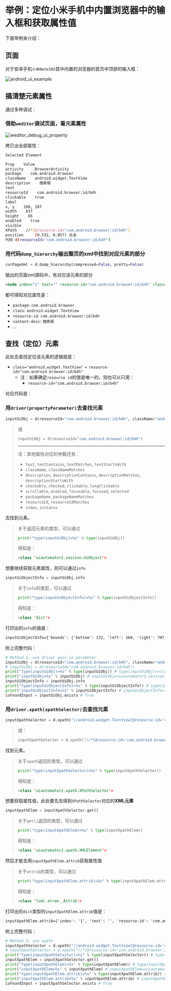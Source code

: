 
# 举例：定位小米手机中内置浏览器中的输入框和获取属性值

下面举例来介绍：


## 页面

对于安卓手机`小米Note10X`其中内置的浏览器的首页中顶部的输入框：

![android_ui_example](../../assets/img/android_ui_example.jpg)

## 搞清楚元素属性

通过多种调试：

### 借助`weditor`调试页面，看元素属性

![weditor_debug_ui_property](../../assets/img/weditor_debug_ui_property.jpg)

拷贝出全部属性：

```bash
Selected Element

Prop    Value
activity    .BrowserActivity
package    com.android.browser
className    android.widget.TextView
description    搜索框
text    
resourceId    com.android.browser:id/b4h
clickable    true
label    
x, y    160, 107
width    637
height    65
enabled    true
visible    
XPath    //*[@resource-id="com.android.browser:id/b4h"]
position     (0.532, 0.057) 点击
代码 d(resourceId="com.android.browser:id/b4h")
```

### 用代码`dump_hierarchy`输出整页的xml中找到对应元素的部分

```python
curPageXml = d.dump_hierarchy(compressed=False, pretty=False)
```

输出的页面xml源码中，有对应该元素的部分

```xml
<node index="1" text="" resource-id="com.android.browser:id/b4h" class="android.widget.TextView" package="com.android.browser" content-desc="搜索框" checkable="false" checked="false" clickable="true" enabled="true" focusable="false" focused="false" scrollable="false" long-clickable="false" password="false" selected="false" visible-to-user="true" bounds="[160,107][797,172]" />
```

都可得知对应属性是：

* `package`: `com.android.browser`
* `class`: `android.widget.TextView`
* `resource-id`: `com.android.browser:id/b4h`
* `content-desc`: `搜索框`
* ...

## 查找（定位）元素

此处去查找定位该元素的逻辑就是：

* `class="android.widget.TextView"` + `resource-id="com.android.browser:id/b4h"`
    * 注：如果确定`resource id`的值是唯一的，则也可以只用：
      * `resource-id="com.android.browser:id/b4h"`

对应代码是：

### 用`driver(propertyParameter)`去查找元素

```python
inputUiObj = d(resourceId="com.android.browser:id/b4h", className="android.widget.TextView")
```

> 或
> ```python
> inputUiObj = d(resourceId="com.android.browser:id/b4h")
> ```
> 
> ------
> 
> 注：其他属性对应的参数还有：
> * `text`, `textContains`, `textMatches`, `textStartsWith`
> * `className`, `classNameMatches`
> * `description`, `descriptionContains`, `descriptionMatches`, `descriptionStartsWith`
> * `checkable`, `checked`, `clickable`, `longClickable`
> * `scrollable`, `enabled`, `focusable`, `focused`, `selected`
> * `packageName`, `packageNameMatches`
> * `resourceId`, `resourceIdMatches`
> * `index`, `instance`

去找到元素。

> 关于返回元素的类型，可以通过
>    ```python
>    print("type(inputUiObj)=%s" % type(inputUiObj))
>    ```
> 得知是：
>    ```xml
>    <class 'uiautomator2.session.UiObject'>
>    ```

想要继续获取元素属性，则可以通过`info`

```python
inputUiObjectInfo = inputUiObj.info
```

> 关于`info`的类型，可以通过
>    ```python
>    print("type(inputUiObjectInfo)=%s" % type(inputUiObjectInfo))
>    ```
> 得知是：
>    ```xml
>    <class 'dict'>
>    ```

打印出的`info`的值是：

```xml
inputUiObjectInfo={'bounds': {'bottom': 172, 'left': 160, 'right': 797, 'top': 107}, 'childCount': 0, 'className': 'android.widget.TextView', 'contentDescription': '搜索框', 'packageName': 'com.android.browser', 'resourceName': 'com.android.browser:id/b4h', 'text': '', 'visibleBounds': {'bottom': 172, 'left': 160, 'right': 797, 'top': 107}, 'checkable': False, 'checked': False, 'clickable': True, 'enabled': True, 'focusable': False, 'focused': False, 'longClickable': False, 'scrollable': False, 'selected': False}
```

附上完整代码：

```python
# Method 1: use driver pass in parameter
inputUiObj = d(resourceId="com.android.browser:id/b4h", className="android.widget.TextView")
# inputUiObj = d(resourceId="com.android.browser:id/b4h")
print("type(inputUiObj)=%s" % type(inputUiObj)) # type(inputUiObj)=<class 'uiautomator2.session.UiObject'>
print("inputUiObj=%s" % inputUiObj) # inputUiObj=<uiautomator2.session.UiObject object at 0x10a0bea00>
inputUiObjectInfo = inputUiObj.info
print("type(inputUiObjectInfo)=%s" % type(inputUiObjectInfo)) # type(inputUiObjectInfo)=<class 'dict'>
print("inputUiObjectInfo=%s" % inputUiObjectInfo) # inputUiObjectInfo={'bounds': {'bottom': 172, 'left': 160, 'right': 797, 'top': 107}, 'childCount': 0, 'className': 'android.widget.TextView', 'contentDescription': '搜索框', 'packageName': 'com.android.browser', 'resourceName': 'com.android.browser:id/b4h', 'text': '', 'visibleBounds': {'bottom': 172, 'left': 160, 'right': 797, 'top': 107}, 'checkable': False, 'checked': False, 'clickable': True, 'enabled': True, 'focusable': False, 'focused': False, 'longClickable': False, 'scrollable': False, 'selected': False}
isFoundInput = inputUiObj.exists # True
```

### 用`driver.xpath(xpathSelector)`去查找元素

```python
inputXpathSelector = d.xpath("//android.widget.TextView[@resource-id='com.android.browser:id/b4h']")
```

> 或：
> ```python
> inputXpathSelector = d.xpath("//*[@resource-id='com.android.browser:id/b4h']")
> ```

找到元素。

> 关于`xpath`返回的类型，可以通过
>    ```python
>    print("type(inputXpathSelector)=%s" % type(inputXpathSelector))
>    ```
> 得知是：
>    ```xml
>    <class 'uiautomator2.xpath.XPathSelector'>
>    ```

想要获取属性值，此处要先去得到`XPathSelector`对应的**XML元素**

```python
inputXpathElem = inputXpathSelector.get()
```

> 关于`get()`返回的类型，可以通过
>    ```python
>    print("type(inputXpathElem)=%s" % type(inputXpathElem))
>    ```
> 得知是：
>    ```xml
>    <class 'uiautomator2.xpath.XMLElement'>
>    ```

然后才能去用`inputXpathElem.attrib`获取属性值

> 关于`attrib`的类型，可以通过
>    ```python
>    print("type(inputXpathElem.attrib)=%s" % type(inputXpathElem.attrib))
>    ```
> 得知是：
>    ```xml
>    <class 'lxml.etree._Attrib'>
>    ```

打印出的`dict`类型的`inputXpathElem.attrib`值是：

```xml
inputXpathElem.attrib={'index': '1', 'text': '', 'resource-id': 'com.android.browser:id/b4h', 'package': 'com.android.browser', 'content-desc': '搜索框', 'checkable': 'false', 'checked': 'false', 'clickable': 'true', 'enabled': 'true', 'focusable': 'false', 'focused': 'false', 'scrollable': 'false', 'long-clickable': 'false', 'password': 'false', 'selected': 'false', 'visible-to-user': 'true', 'bounds': '[160,107][797,172]'}
```

附上完整代码：

```python
# Method 2: use xpath
inputXpathSelector = d.xpath("//android.widget.TextView[@resource-id='com.android.browser:id/b4h']")
# inputXpathSelector = d.xpath("//*[@resource-id='com.android.browser:id/b4h']")
print("type(inputXpathSelector)=%s" % type(inputXpathSelector)) # type(inputXpathSelector)=<class 'uiautomator2.xpath.XPathSelector'>
inputXpathElem = inputXpathSelector.get()
print("type(inputXpathElem)=%s" % type(inputXpathElem)) # type(inputXpathElem)=<class 'uiautomator2.xpath.XMLElement'>
print("inputXpathElem=%s" % inputXpathElem) # inputXpathElem=<uiautomator2.xpath.XMLElement object at 0x108585d30>
print("type(inputXpathElem.attrib)=%s" % type(inputXpathElem.attrib)) # type(inputXpathElem.attrib)=<class 'lxml.etree._Attrib'>
print("inputXpathElem.attrib=%s" % inputXpathElem.attrib) # inputXpathElem.attrib={'index': '1', 'text': '', 'resource-id': 'com.android.browser:id/b4h', 'package': 'com.android.browser', 'content-desc': '搜索框', 'checkable': 'false', 'checked': 'false', 'clickable': 'true', 'enabled': 'true', 'focusable': 'false', 'focused': 'false', 'scrollable': 'false', 'long-clickable': 'false', 'password': 'false', 'selected': 'false', 'visible-to-user': 'true', 'bounds': '[160,107][797,172]'}
isFoundInput = inputXpathSelector.exists # True
```
